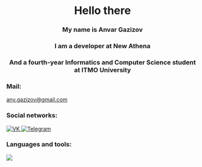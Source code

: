 <h1 align="center">Hello there</h1>
<h3 align="center">My name is Anvar Gazizov</h3>
<h3 align="center">I am a developer at New Athena</h3>
<h3 align="center">And a fourth-year Informatics and Computer Science student at ITMO University</h3>

### Mail:
anv.gazizov@gmail.com

### Social networks:

<a href="https://vk.com/yeahitshard">
   <img top="0" src="https://img.shields.io/badge/VK-%231572B6.svg?style=for-the-badge&logo=Vk&logoColor=white&color=informational" alt="VK" target="_blank" margin-left="15px">
</a>
<a href="https://t.me/yeahitshard">
   <img top="0" src="https://img.shields.io/badge/telegram-%2320232a.svg?style=for-the-badge&logo=Telegram&logoColor=white" alt="Telegram" target="_blank" margin-left="15px">
</a>

### Languages and tools:

<a href="https://skillicons.dev">
  <img src="https://skillicons.dev/icons?i=java,kotlin,spring,hibernate,postgres,maven,gradle,git,docker,selenium,linux,js,html,css" />
</a>

